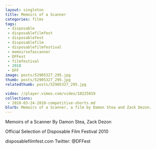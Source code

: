 ```yaml
---
layout: singleton
title: Memoirs of a Scanner
categories: films
tags:
 - disposable
 - disposablefilmfest
 - disposablefest
 - disposablefilm
 - disposablefilmfestival
 - memoirsofascanner
 - DFFest
 - filmfestival
 - 2010
 - DFF
image: posts/52905327_295.jpg
thumb: posts/52905327_295.jpg
relatedthumb: posts/52905327_295.jpg

video: //player.vimeo.com/video/10225019
collections:
 - 2010-03-24-2010-competitive-shorts.md
blurb: Memoirs of a Scanner, a film by Damon Stea and Zack Dezon.
---
```


Memoirs of a Scanner
By Damon Stea, Zack Dezon

Official Selection of Disposable Film Festival 2010

disposablefilmfest.com
Twitter: @DFFest